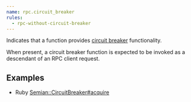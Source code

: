 ```yaml
---
name: rpc.circuit_breaker
rules:
  - rpc-without-circuit-breaker
---
```


Indicates that a function provides
[circuit breaker](https://martinfowler.com/bliki/CircuitBreaker.html) functionality.

When present, a circuit breaker function is expected to be invoked as a descendant of an RPC client
request.

## Examples

- Ruby
  [Semian::CircuitBreaker#acquire](https://github.com/Shopify/semian/blob/master/lib/semian/circuit_breaker.rb#L26)
